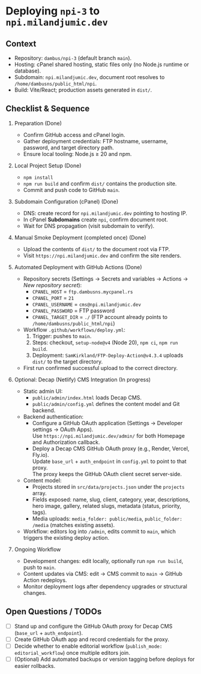 Deploying `npi-3` to `npi.milandjumic.dev`
=========================================

Context
-------
- Repository: `dambus/npi-3` (default branch `main`).
- Hosting: cPanel shared hosting, static files only (no Node.js runtime or database).
- Subdomain: `npi.milandjumic.dev`, document root resolves to `/home/dambusns/public_html/npi`.
- Build: Vite/React; production assets generated in `dist/`.

Checklist & Sequence
--------------------

1. Preparation (Done)  
   - Confirm GitHub access and cPanel login.  
   - Gather deployment credentials: FTP hostname, username, password, and target directory path.  
   - Ensure local tooling: Node.js ≥ 20 and npm.

2. Local Project Setup (Done)  
   - `npm install`  
   - `npm run build` and confirm `dist/` contains the production site.  
   - Commit and push code to GitHub `main`.

3. Subdomain Configuration (cPanel) (Done)  
   - DNS: create record for `npi.milandjumic.dev` pointing to hosting IP.  
   - In cPanel **Subdomains** create `npi`, confirm document root.  
   - Wait for DNS propagation (visit subdomain to verify).

4. Manual Smoke Deployment (completed once) (Done)  
   - Upload the contents of `dist/` to the document root via FTP.  
   - Visit `https://npi.milandjumic.dev` and confirm the site renders.

5. Automated Deployment with GitHub Actions (Done)  
   - Repository secrets (Settings → Secrets and variables → Actions → *New repository secret*):
     - `CPANEL_HOST` = `ftp.dambusns.mycpanel.rs`
     - `CPANEL_PORT` = `21`
     - `CPANEL_USERNAME` = `cms@npi.milandjumic.dev`
     - `CPANEL_PASSWORD` = FTP password
     - `CPANEL_TARGET_DIR` = `./` (FTP account already points to `/home/dambusns/public_html/npi`)
   - Workflow `.github/workflows/deploy.yml`:
     1. Trigger: pushes to `main`.
     2. Steps: checkout, `setup-node@v4` (Node 20), `npm ci`, `npm run build`.
     3. Deployment: `SamKirkland/FTP-Deploy-Action@v4.3.4` uploads `dist/` to the target directory.
   - First run confirmed successful upload to the correct directory.

6. Optional: Decap (Netlify) CMS Integration (In progress)  
   - Static admin UI:
     - `public/admin/index.html` loads Decap CMS.
     - `public/admin/config.yml` defines the content model and Git backend.
   - Backend authentication:
     - Configure a GitHub OAuth application (Settings → Developer settings → OAuth Apps).  
       Use `https://npi.milandjumic.dev/admin/` for both Homepage and Authorization callback.  
     - Deploy a Decap CMS GitHub OAuth proxy (e.g., Render, Vercel, Fly.io).  
       Update `base_url` + `auth_endpoint` in `config.yml` to point to that proxy.  
       The proxy keeps the GitHub OAuth client secret server-side.
   - Content model:
     - Projects stored in `src/data/projects.json` under the `projects` array.  
     - Fields exposed: name, slug, client, category, year, descriptions, hero image, gallery, related slugs, metadata (status, priority, tags).
     - Media uploads: `media_folder: public/media`, `public_folder: /media` (matches existing assets).  
   - Workflow: editors log into `/admin`, edits commit to `main`, which triggers the existing deploy action.

7. Ongoing Workflow  
   - Development changes: edit locally, optionally run `npm run build`, push to `main`.  
   - Content updates via CMS: edit → CMS commit to `main` → GitHub Action redeploys.  
   - Monitor deployment logs after dependency upgrades or structural changes.

Open Questions / TODOs
----------------------
- [ ] Stand up and configure the GitHub OAuth proxy for Decap CMS (`base_url` + `auth_endpoint`).
- [ ] Create GitHub OAuth app and record credentials for the proxy.
- [ ] Decide whether to enable editorial workflow (`publish_mode: editorial_workflow`) once multiple editors join.
- [ ] (Optional) Add automated backups or version tagging before deploys for easier rollbacks.
